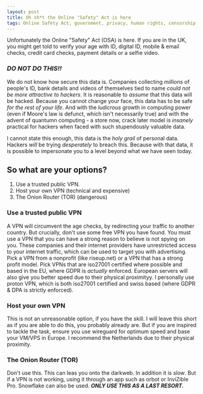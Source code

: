 ```yaml
---
layout: post
title: Oh sh*t the Online "Safety" Act is here
tags: Online Safety Act, government, privacy, human rights, censorship
---
```

Unfortunately the Online "Safety" Act (OSA) is here. If you are in the UK, you might get told to verify your age with ID, digital ID, mobile & email checks, credit card checks, payment details or a selfie video. 
  
### ***DO NOT DO THIS!!***  
  
We do not know how secure this data is. Companies collecting *millions* of people's ID, bank details and videos of themselves tied to name *could not be more attractive to hackers*.  It is reasonable to *assume* that this data will be hacked. Because you cannot change your face, this data has to be safe *for the rest of your life*. And with the *ludicrous* growth in computing power (even if Moore's law is defunct, which isn't necessarily true) and with the advent of quantumn computing - a store now, crack later model is *insanely* practical for hackers when faced with such stupendously valuable data. 
  
I cannot state this enough, this data is the *holy grail* of personal data. Hackers *will* be trying *desperately* to breach this. Because with that data, it is possible to impersonate you to a level beyond what we have seen today. 
  
## So what are your options?
1. Use a trusted public VPN.
2. Host your own VPN (technical and expensive)
3. The Onion Router (TOR) (dangerous)

### Use a trusted public VPN
A VPN will circumvent the age checks, by redirecting your traffic to another country. But crucially, don't use some free VPN you have found. You must use a VPN that you can have a strong reason to believe is not spying on you. These companies and their internet providers have unrestricted access to your internet traffic, which can be used to target you with advertising. Pick a VPN from a nonprofit (like riseup.net) or a VPN that has a strong profit model. Pick VPNs that are iso27001 certified where possible and based in the EU, where GDPR is *actually* enforced. European servers will also give you better speed due to their physical proximityy. I personally use proton VPN, which is both iso27001 certified and swiss based (where GDPR & DPA is strictly enforced).

### Host your own VPN
This is not an unreasonable option, if you have the skill. I will leave this short as if you are able to do this, you probably already are. But if you are inspired to tackle the task, ensure you use wireguard for optimum speed and base your VM/VPS in Europe. I recommend the Netherlands due to their physical proximity. 

### The Onion Router (TOR)
Don't use this. This can leas you onto the darkweb. In addition it is *slow*. But if a VPN is not working, using it through an app such as orbot or InviZible Pro. Snowflake can also be used. ***ONLY USE THIS AS A LAST RESORT.***